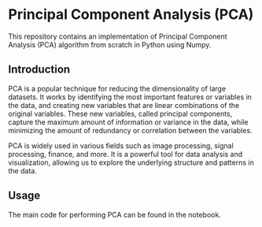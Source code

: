 # Principal Component Analysis (PCA)

This repository contains an implementation of Principal Component Analysis (PCA) algorithm from scratch in Python using Numpy.

## Introduction

PCA is a popular technique for reducing the dimensionality of large datasets. It works by identifying the most important features or variables in the data, and creating new variables that are linear combinations of the original variables. These new variables, called principal components, capture the maximum amount of information or variance in the data, while minimizing the amount of redundancy or correlation between the variables.

PCA is widely used in various fields such as image processing, signal processing, finance, and more. It is a powerful tool for data analysis and visualization, allowing us to explore the underlying structure and patterns in the data.

## Usage

The main code for performing PCA can be found in the notebook.
